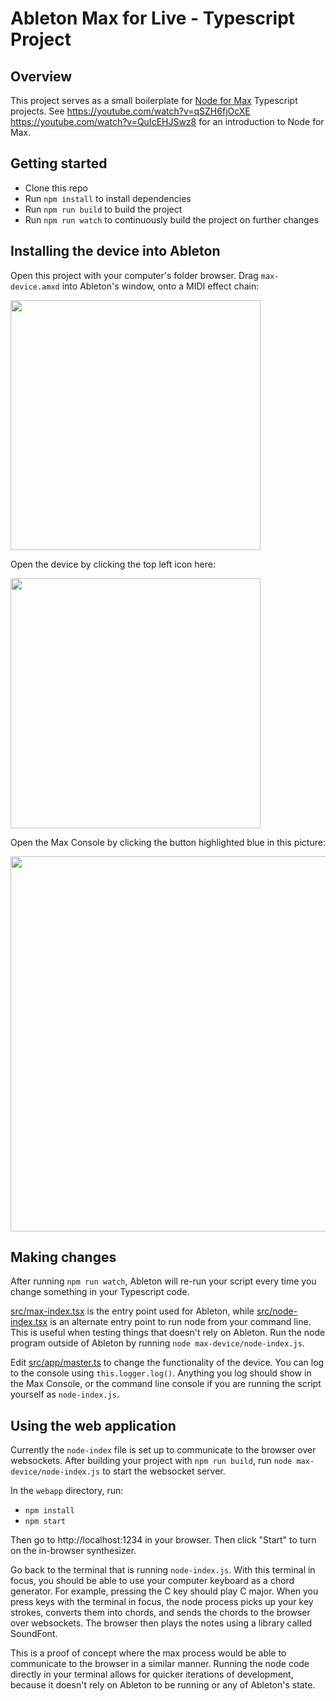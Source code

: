 # Ableton Max for Live - Typescript Project

## Overview

This project serves as a small boilerplate for [Node for Max](https://docs.cycling74.com/nodeformax/api) Typescript projects. See https://youtube.com/watch?v=qSZH6fjOcXE https://youtube.com/watch?v=QuIcEHJSwz8 for an introduction to Node for Max.

## Getting started

- Clone this repo
- Run `npm install` to install dependencies
- Run `npm run build` to build the project
- Run `npm run watch` to continuously build the project on further changes

## Installing the device into Ableton

Open this project with your computer's folder browser. Drag `max-device.amxd` into Ableton's window, onto a MIDI effect chain:

<img width="400px" src="https://user-images.githubusercontent.com/6913320/128578695-f1c5ada0-ad7e-41f5-bc9b-9846e3de2ae4.png"/>

Open the device by clicking the top left icon here:

<img width="400px" src="https://user-images.githubusercontent.com/6913320/128578723-00ce8520-065a-4337-9ba8-efcfa3d9d052.png"/>

Open the Max Console by clicking the button highlighted blue in this picture:

<img width="600px" src="https://user-images.githubusercontent.com/6913320/128578748-aef5b66c-8366-4d97-aa97-1c9a586315ce.png"/>

## Making changes

After running `npm run watch`, Ableton will re-run your script every time you change something in your Typescript code.

[src/max-index.tsx](src/max-index.tsx) is the entry point used for Ableton, while [src/node-index.tsx](src/node-index.tsx) is an alternate entry point to run node from your command line. This is useful when testing things that doesn't rely on Ableton. Run the node program outside of Ableton by running `node max-device/node-index.js`.

Edit [src/app/master.ts](src/app/master.ts) to change the functionality of the device. You can log to the console using `this.logger.log()`. Anything you log should show in the Max Console, or the command line console if you are running the script yourself as `node-index.js`.

## Using the web application

Currently the `node-index` file is set up to communicate to the browser over websockets. After building your project with `npm run build`, run `node max-device/node-index.js` to start the websocket server.

In the `webapp` directory, run:

- `npm install`
- `npm start`

Then go to http://localhost:1234 in your browser. Then click "Start" to turn on the in-browser synthesizer.

Go back to the terminal that is running `node-index.js`. With this terminal in focus, you should be able to use your computer keyboard as a chord generator. For example, pressing the C key should play C major. When you press keys with the terminal in focus, the node process picks up your key strokes, converts them into chords, and sends the chords to the browser over websockets. The browser then plays the notes using a library called SoundFont.

This is a proof of concept where the max process would be able to communicate to the browser in a similar manner. Running the node code directly in your terminal allows for quicker iterations of development, because it doesn't rely on Ableton to be running or any of Ableton's state.
